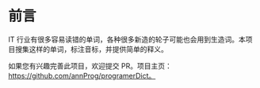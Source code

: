 # 前言
IT 行业有很多容易读错的单词，各种很多新造的轮子可能也会用到生造词。本项目搜集这样的单词，标注音标，并提供简单的释义。

如果您有兴趣完善此项目，欢迎提交 PR。项目主页： https://github.com/annProg/programerDict。